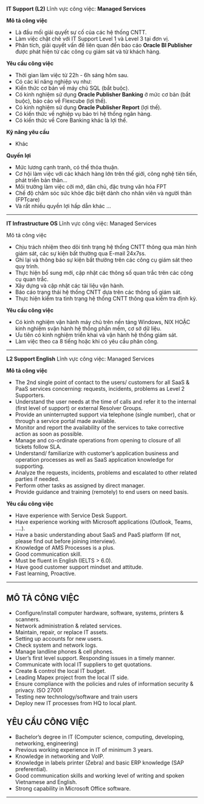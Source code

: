 **IT Support (L2)**
Lĩnh vực công việc: **Managed Services**

**Mô tả công việc**
- Là đầu mối giải quyết sự cố của các hệ thống CNTT.   
- Làm việc chặt chẽ với IT Support Level 1 và Level 3 tại đơn vị.   
- Phân tích, giải quyết vấn đề liên quan đến báo cáo **Oracle BI Publisher** được phát hiện từ các công cụ giám sát và từ khách hàng.  

**Yêu cầu công việc**
- Thời gian làm việc từ 22h - 6h sáng hôm sau.   
- Có các kĩ năng nghiệp vụ như:   
- Kiến thức cơ bản về máy chủ SQL (bắt buộc).  
- Có kinh nghiệm sử dụng **Oracle Publisher Banking** ở mức cơ bản (bắt buộc), báo cáo về Flexcube (lợi thế).  
- Có kinh nghiệm sử dụng **Oracle Publisher Report** (lợi thế).  
- Có kiến thức về nghiệp vụ bảo trì hệ thống ngân hàng.  
- Có kiến thức về Core Banking khác là lợi thế.  

**Kỹ năng yêu cầu**
- Khác

**Quyền lợi**
- Mức lương cạnh tranh, có thể thỏa thuận.  
- Cơ hội làm việc với các khách hàng lớn trên thế giới, công nghệ tiên tiến, phát triển bản thân…  
- Môi trường làm việc cởi mở, dân chủ, đặc trưng văn hóa FPT  
- Chế độ chăm sóc sức khỏe đặc biệt dành cho nhân viên và người thân (FPTcare)  
- Và rất nhiều quyền lợi hấp dẫn khác …

---

**IT Infrastructure OS**
Lĩnh vực công việc: Managed Services

Mô tả công việc
- Chịu trách nhiệm theo dõi tình trạng hệ thống CNTT thông qua màn hình giám sát, các sự kiện bất thường qua E-mail 24x7ss.
- Ghi lại và thông báo sự kiện bất thường trên các công cụ giám sát theo quy trình.
- Thực hiện bổ sung mới, cập nhật các thông số quan trắc trên các công cụ quan trắc.
- Xây dựng và cập nhật các tài liệu vận hành.
- Báo cáo trạng thái hệ thống CNTT dựa trên các thông số giám sát.
- Thực hiện kiểm tra tình trạng hệ thống CNTT thông qua kiểm tra định kỳ.

**Yêu cầu công việc**
- Có kinh nghiệm vận hành máy chủ trên nền tảng Windows, NIX HOẶC kinh nghiệm svận hành hệ thống phần mềm, cơ sở dữ liệu.
- Ưu tiên có kinh nghiệm triển khai và vận hành hệ thống giám sát.
- Làm việc theo ca 8 tiếng hoặc khi có yêu cầu phân công.

---
**L2 Support English**
Lĩnh vực công việc: Managed Services

**Mô tả công việc**
- The 2nd single point of contact to the users/ customers for all SaaS & PaaS services concerning: requests, incidents, problems as Level 2 Supporters.
- Understand the user needs at the time of calls and refer it to the internal (first level of support) or external Resolver Groups.
- Provide an uninterrupted support via telephone (single number), chat or through a service portal made available.
- Monitor and report the availability of the services to take corrective action as soon as possible.
- Manage and co-ordinate operations from opening to closure of all tickets follow SLA.
- Understand/ familiarize with customer’s application business and operation processes as well as SaaS application knowledge for supporting.
- Analyze the requests, incidents, problems and escalated to other related parties if needed.
- Perform other tasks as assigned by direct manager.
- Provide guidance and training (remotely) to end users on need basis.

**Yêu cầu công việc**
- Have experience with Service Desk Support.
- Have experience working with Microsoft applications (Outlook, Teams, ….).
- Have a basic understanding about SaaS and PaaS platform (If not, please find out before joining interview).
- Knowledge of AMS Processes is a plus.
- Good communication skill.
- Must be fluent in English (IELTS > 6.0).
- Have good customer support mindset and attitude.
- Fast learning, Proactive.

---
## MÔ TẢ CÔNG VIỆC

- Configure/install computer hardware, software, systems, printers & scanners.  
- Network administration & related services.  
- Maintain, repair, or replace IT assets.  
- Setting up accounts for new users.  
- Check system and network logs.  
- Manage landline phones & cell phones.  
- User’s first level support. Responding issues in a timely manner.  
- Communicate with local IT suppliers to get quotations.  
- Create & control the local IT budget.  
- Leading Mapex project from the local IT side.  
- Ensure compliance with the policies and rules of information security & privacy. ISO 27001  
- Testing new technology/software and train users  
- Deploy new IT processes from HQ to local plant.

## YÊU CẦU CÔNG VIỆC

- Bachelor’s degree in IT (Computer science, computing, developing, networking, engineering)  
- Previous working experience in IT of minimum 3 years.  
- Knowledge in networking and VoIP.  
- Knowledge in labels printer (Zebra) and basic ERP knowledge (SAP preferential).  
- Good communication skills and working level of writing and spoken Vietnamese and English.  
- Strong capability in Microsoft Office software.

---
